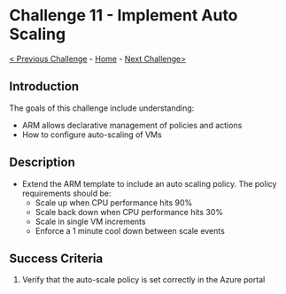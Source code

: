 
# Challenge 11 - Implement Auto Scaling

[< Previous Challenge](./ARM-Challenge-10.md) - [Home](../readme.md) - [Next Challenge>](./ARM-Challenge-12.md)

## Introduction

The goals of this challenge include understanding:
- ARM allows declarative management of policies and actions
- How to configure auto-scaling of VMs

## Description

- Extend the ARM template to include an auto scaling policy.  The policy requirements should be:
    - Scale up when CPU performance hits 90%
    - Scale back down when CPU performance hits 30%
    - Scale in single VM increments
    - Enforce a 1 minute cool down between scale events

## Success Criteria

1. Verify that the auto-scale policy is set correctly in the Azure portal
